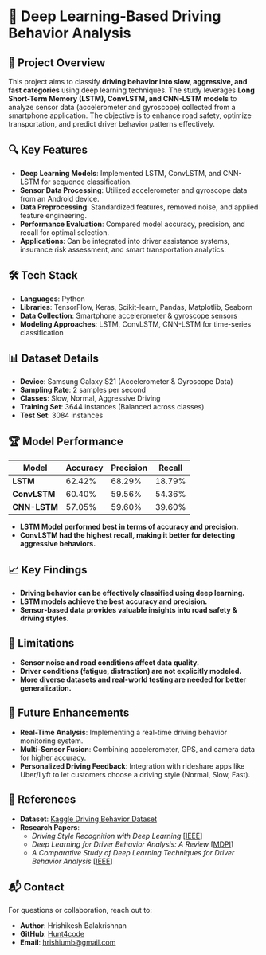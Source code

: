 # 🚗 Deep Learning-Based Driving Behavior Analysis

## 📌 Project Overview
This project aims to classify **driving behavior into slow, aggressive, and fast categories** using deep learning techniques. The study leverages **Long Short-Term Memory (LSTM), ConvLSTM, and CNN-LSTM models** to analyze sensor data (accelerometer and gyroscope) collected from a smartphone application. The objective is to enhance road safety, optimize transportation, and predict driver behavior patterns effectively.

## 🔍 Key Features
- **Deep Learning Models**: Implemented LSTM, ConvLSTM, and CNN-LSTM for sequence classification.
- **Sensor Data Processing**: Utilized accelerometer and gyroscope data from an Android device.
- **Data Preprocessing**: Standardized features, removed noise, and applied feature engineering.
- **Performance Evaluation**: Compared model accuracy, precision, and recall for optimal selection.
- **Applications**: Can be integrated into driver assistance systems, insurance risk assessment, and smart transportation analytics.

## 🛠 Tech Stack
- **Languages**: Python
- **Libraries**: TensorFlow, Keras, Scikit-learn, Pandas, Matplotlib, Seaborn
- **Data Collection**: Smartphone accelerometer & gyroscope sensors
- **Modeling Approaches**: LSTM, ConvLSTM, CNN-LSTM for time-series classification

## 📊 Dataset Details
- **Device**: Samsung Galaxy S21 (Accelerometer & Gyroscope Data)
- **Sampling Rate**: 2 samples per second
- **Classes**: Slow, Normal, Aggressive Driving
- **Training Set**: 3644 instances (Balanced across classes)
- **Test Set**: 3084 instances

## 🏆 Model Performance
| Model       | Accuracy | Precision | Recall  |
|------------|----------|----------|--------|
| **LSTM**    | 62.42%   | 68.29%   | 18.79% |
| **ConvLSTM** | 60.40%   | 59.56%   | 54.36% |
| **CNN-LSTM** | 57.05%   | 59.60%   | 39.60% |

- **LSTM Model performed best in terms of accuracy and precision.**
- **ConvLSTM had the highest recall, making it better for detecting aggressive behaviors.**

## 📈 Key Findings
- **Driving behavior can be effectively classified using deep learning.**
- **LSTM models achieve the best accuracy and precision.**
- **Sensor-based data provides valuable insights into road safety & driving styles.**

## 🛑 Limitations
- **Sensor noise and road conditions affect data quality.**
- **Driver conditions (fatigue, distraction) are not explicitly modeled.**
- **More diverse datasets and real-world testing are needed for better generalization.**

## 🔮 Future Enhancements
- **Real-Time Analysis**: Implementing a real-time driving behavior monitoring system.
- **Multi-Sensor Fusion**: Combining accelerometer, GPS, and camera data for higher accuracy.
- **Personalized Driving Feedback**: Integration with rideshare apps like Uber/Lyft to let customers choose a driving style (Normal, Slow, Fast).

## 📜 References
- **Dataset**: [Kaggle Driving Behavior Dataset](https://www.kaggle.com/datasets/outofskills/driving-behavior)
- **Research Papers**:
  - *Driving Style Recognition with Deep Learning* [[IEEE](https://ieeexplore.ieee.org/document/8547731)]
  - *Deep Learning for Driver Behavior Analysis: A Review* [[MDPI](https://www.mdpi.com/1424-8220/19/24/5536/htm)]
  - *A Comparative Study of Deep Learning Techniques for Driver Behavior Analysis* [[IEEE](https://ieeexplore.ieee.org/document/8693267)]

## 📬 Contact
For questions or collaboration, reach out to:
- **Author**: Hrishikesh Balakrishnan
- **GitHub**: [Hunt4code](https://github.com/Hunt4code)
- **Email**: hrishiumb@gmail.com
